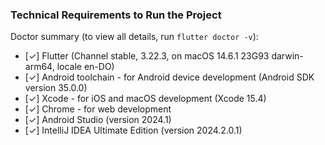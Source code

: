 ### Technical Requirements to Run the Project

Doctor summary (to view all details, run `flutter doctor -v`):

- [✓] Flutter (Channel stable, 3.22.3, on macOS 14.6.1 23G93 darwin-arm64, locale en-DO)
- [✓] Android toolchain - for Android device development (Android SDK version 35.0.0)
- [✓] Xcode - for iOS and macOS development (Xcode 15.4)
- [✓] Chrome - for web development
- [✓] Android Studio (version 2024.1)
- [✓] IntelliJ IDEA Ultimate Edition (version 2024.2.0.1)
